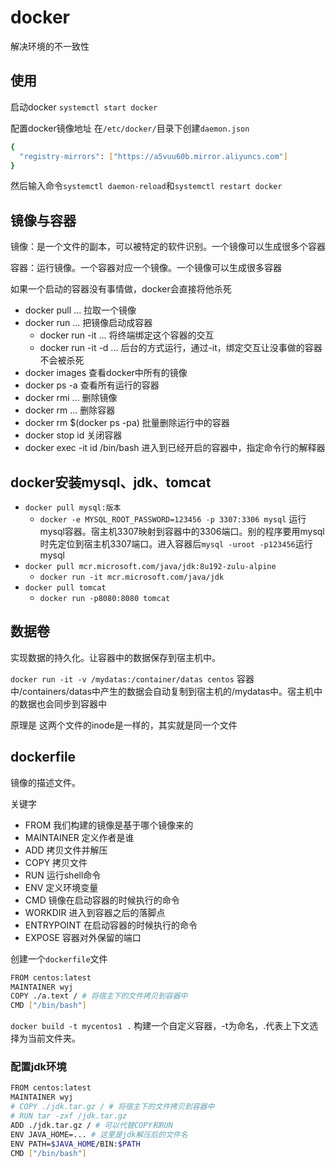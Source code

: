 # docker
解决环境的不一致性

## 使用
启动docker
`systemctl start docker`

配置docker镜像地址
在`/etc/docker/`目录下创建`daemon.json`
```bash
{
  "registry-mirrors": ["https://a5vuu60b.mirror.aliyuncs.com"]
}
```

然后输入命令`systemctl daemon-reload`和`systemctl restart docker`

## 镜像与容器
镜像：是一个文件的副本，可以被特定的软件识别。一个镜像可以生成很多个容器

容器：运行镜像。一个容器对应一个镜像。一个镜像可以生成很多容器

如果一个启动的容器没有事情做，docker会直接将他杀死

- docker pull ... 拉取一个镜像
- docker run ... 把镜像启动成容器
  - docker run -it ... 将终端绑定这个容器的交互
  - docker run -it -d ... 后台的方式运行，通过-it，绑定交互让没事做的容器不会被杀死
- docker images 查看docker中所有的镜像
- docker ps -a 查看所有运行的容器
- docker rmi ... 删除镜像
- docker rm ... 删除容器
- docker rm $(docker ps -pa) 批量删除运行中的容器
- docker stop id 关闭容器
- docker exec -it id /bin/bash 进入到已经开启的容器中，指定命令行的解释器

## docker安装mysql、jdk、tomcat
- `docker pull mysql:版本`
  - `docker -e MYSQL_ROOT_PASSWORD=123456 -p 3307:3306 mysql` 运行mysql容器。宿主机3307映射到容器中的3306端口。别的程序要用mysql时先定位到宿主机3307端口。进入容器后`mysql -uroot -p123456`运行mysql
- `docker pull mcr.microsoft.com/java/jdk:8u192-zulu-alpine`
  - `docker run -it mcr.microsoft.com/java/jdk`
- `docker pull tomcat`
  - `docker run -p8080:8080 tomcat`

## 数据卷
实现数据的持久化。让容器中的数据保存到宿主机中。

`docker run -it -v /mydatas:/container/datas centos` 容器中/containers/datas中产生的数据会自动复制到宿主机的/mydatas中。宿主机中的数据也会同步到容器中

原理是 这两个文件的inode是一样的，其实就是同一个文件

## dockerfile
镜像的描述文件。

关键字
- FROM 我们构建的镜像是基于哪个镜像来的
- MAINTAINER 定义作者是谁
- ADD 拷贝文件并解压
- COPY 拷贝文件
- RUN 运行shell命令
- ENV 定义环境变量
- CMD 镜像在启动容器的时候执行的命令
- WORKDIR 进入到容器之后的落脚点
- ENTRYPOINT 在启动容器的时候执行的命令
- EXPOSE 容器对外保留的端口

创建一个`dockerfile`文件
```bash
FROM centos:latest
MAINTAINER wyj
COPY ./a.text / # 将宿主下的文件拷贝到容器中
CMD ["/bin/bash"]
```

`docker build -t mycentos1 .` 构建一个自定义容器，-t为命名，.代表上下文选择为当前文件夹。

### 配置jdk环境
```bash
FROM centos:latest
MAINTAINER wyj
# COPY ./jdk.tar.gz / # 将宿主下的文件拷贝到容器中
# RUN tar -zxf /jdk.tar.gz
ADD ./jdk.tar.gz / # 可以代替COPY和RUN
ENV JAVA_HOME=... # 这里是jdk解压后的文件名
ENV PATH=$JAVA_HOME/BIN:$PATH
CMD ["/bin/bash"]
```
